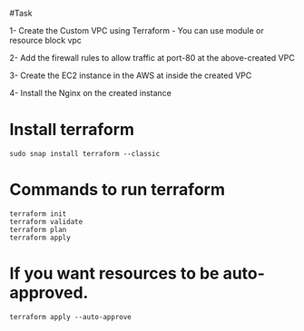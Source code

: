 #Task

1- Create the Custom VPC using Terraform - You can use module or resource block vpc

2- Add the firewall rules to allow traffic at port-80 at the above-created VPC

3- Create the EC2 instance in the AWS at inside the created VPC
 
4- Install the Nginx on the created instance

# Install terraform
```
sudo snap install terraform --classic
```

# Commands to run terraform
```
terraform init
terraform validate
terraform plan
terraform apply 
```

# If you want resources to be auto-approved.
```
terraform apply --auto-approve 
```
 
